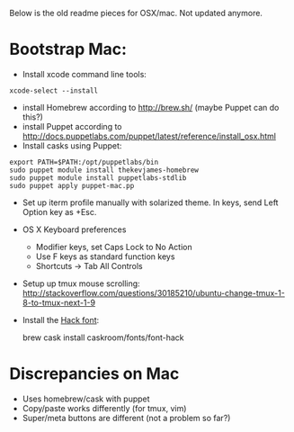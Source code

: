 Below is the old readme pieces for OSX/mac. Not updated anymore.
# Bootstrap Mac:

* Install xcode command line tools:

```
xcode-select --install
```

* install Homebrew according to http://brew.sh/ (maybe Puppet can do this?)
* install Puppet according to http://docs.puppetlabs.com/puppet/latest/reference/install_osx.html
* Install casks using Puppet:
```
export PATH=$PATH:/opt/puppetlabs/bin
sudo puppet module install thekevjames-homebrew
sudo puppet module install puppetlabs-stdlib
sudo puppet apply puppet-mac.pp
```
* Set up iterm profile manually with solarized theme. In keys, send Left Option key as +Esc.
* OS X Keyboard preferences 
  * Modifier keys, set Caps Lock to No Action
  * Use F keys as standard function keys
  * Shortcuts -> Tab All Controls
* Setup up tmux mouse scrolling: http://stackoverflow.com/questions/30185210/ubuntu-change-tmux-1-8-to-tmux-next-1-9
* Install the [Hack font](https://github.com/chrissimpkins/Hack#desktop-installation):

    brew cask install caskroom/fonts/font-hack

Discrepancies on Mac
====================

* Uses homebrew/cask with puppet
* Copy/paste works differently (for tmux, vim)
* Super/meta buttons are different (not a problem so far?)
